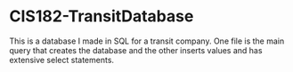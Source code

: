 # CIS182-TransitDatabase
This is a database I made in SQL for a transit company. One file is the main query that creates the database and the other inserts values and has extensive select statements.
